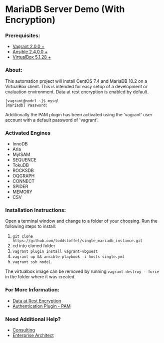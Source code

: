 # MariaDB Server Demo (With Encryption)

### Prerequisites:

* [Vagrant 2.0.0 +](https://www.vagrantup.com/downloads.html)
* [Ansible 2.4.0.0 +](http://docs.ansible.com/ansible/latest/intro_installation.html#installation)
* [VirtualBox 5.1.28 +](https://www.virtualbox.org/wiki/Downloads)

### About:

This automation project will install CentOS 7.4 and MariaDB 10.2 on a VirtualBox client.  This is intended for easy setup of a development or evaluation environment. Data at rest encryption is enabled by default.

```
[vagrant@node1 ~]$ mysql
[mariadb] Password:
```

Additionally the PAM plugin has been activated using the 'vagrant' user account with a default password of 'vagrant'.

### Activated Engines

* InnoDB
* Aria
* MyISAM
* SEQUENCE
* TokuDB
* ROCKSDB
* OQGRAPH
* CONNECT
* SPIDER
* MEMORY
* CSV

### Installation Instructions:

Open a terminal window and change to a folder of your choosing. Run the following steps to install:

1. `git clone https://github.com/toddstoffel/single_mariadb_instance.git`
1. cd into cloned folder
1. `vagrant plugin install vagrant-vbguest`
1. `vagrant up && ansible-playbook -i hosts single.yml`
1. `vagrant ssh node1`

The virtualbox image can be removed by running `vagrant destroy --force` in the folder where it was created.

### For More Information:

* [Data at Rest Encryption](https://mariadb.com/kb/en/library/data-at-rest-encryption/)
* [Authentication Plugin - PAM](https://mariadb.com/kb/en/library/authentication-plugin-pam/)

### Need Additional Help?

* [Consulting](https://mariadb.com/services/consulting)
* [Enterprise Architect](https://mariadb.com/services/enterprise-architect)